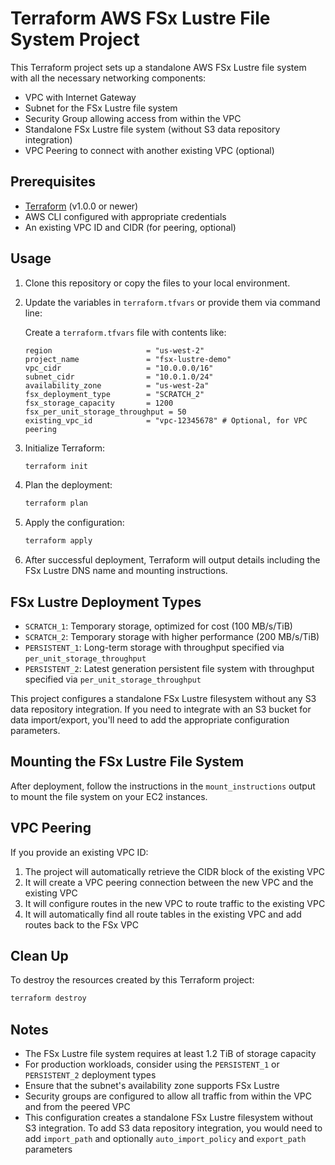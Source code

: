 # Terraform AWS FSx Lustre File System Project

This Terraform project sets up a standalone AWS FSx Lustre file system with all the necessary networking components:

- VPC with Internet Gateway
- Subnet for the FSx Lustre file system
- Security Group allowing access from within the VPC
- Standalone FSx Lustre file system (without S3 data repository integration)
- VPC Peering to connect with another existing VPC (optional)

## Prerequisites

- [Terraform](https://www.terraform.io/downloads.html) (v1.0.0 or newer)
- AWS CLI configured with appropriate credentials
- An existing VPC ID and CIDR (for peering, optional)

## Usage

1. Clone this repository or copy the files to your local environment.

2. Update the variables in `terraform.tfvars` or provide them via command line:

   Create a `terraform.tfvars` file with contents like:

   ```hcl
   region                     = "us-west-2"
   project_name               = "fsx-lustre-demo"
   vpc_cidr                   = "10.0.0.0/16"
   subnet_cidr                = "10.0.1.0/24"
   availability_zone          = "us-west-2a"
   fsx_deployment_type        = "SCRATCH_2"
   fsx_storage_capacity       = 1200
   fsx_per_unit_storage_throughput = 50
   existing_vpc_id            = "vpc-12345678" # Optional, for VPC peering
   ```

3. Initialize Terraform:

   ```bash
   terraform init
   ```

4. Plan the deployment:

   ```bash
   terraform plan
   ```

5. Apply the configuration:

   ```bash
   terraform apply
   ```

6. After successful deployment, Terraform will output details including the FSx Lustre DNS name and mounting instructions.

## FSx Lustre Deployment Types

- `SCRATCH_1`: Temporary storage, optimized for cost (100 MB/s/TiB)
- `SCRATCH_2`: Temporary storage with higher performance (200 MB/s/TiB)
- `PERSISTENT_1`: Long-term storage with throughput specified via `per_unit_storage_throughput`
- `PERSISTENT_2`: Latest generation persistent file system with throughput specified via `per_unit_storage_throughput`

This project configures a standalone FSx Lustre filesystem without any S3 data repository integration. If you need to integrate with an S3 bucket for data import/export, you'll need to add the appropriate configuration parameters.

## Mounting the FSx Lustre File System

After deployment, follow the instructions in the `mount_instructions` output to mount the file system on your EC2 instances.

## VPC Peering

If you provide an existing VPC ID:

1. The project will automatically retrieve the CIDR block of the existing VPC
2. It will create a VPC peering connection between the new VPC and the existing VPC
3. It will configure routes in the new VPC to route traffic to the existing VPC
4. It will automatically find all route tables in the existing VPC and add routes back to the FSx VPC

## Clean Up

To destroy the resources created by this Terraform project:

```bash
terraform destroy
```

## Notes

- The FSx Lustre file system requires at least 1.2 TiB of storage capacity
- For production workloads, consider using the `PERSISTENT_1` or `PERSISTENT_2` deployment types
- Ensure that the subnet's availability zone supports FSx Lustre
- Security groups are configured to allow all traffic from within the VPC and from the peered VPC
- This configuration creates a standalone FSx Lustre filesystem without S3 integration. To add S3 data repository integration, you would need to add `import_path` and optionally `auto_import_policy` and `export_path` parameters